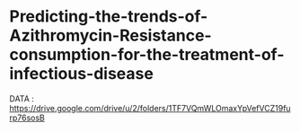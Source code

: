 # Predicting-the-trends-of-Azithromycin-Resistance-consumption-for-the-treatment-of-infectious-disease

DATA : https://drive.google.com/drive/u/2/folders/1TF7VQmWLOmaxYpVefVCZ19furp76sosB
